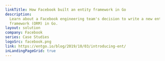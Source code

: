 ```yaml
---
linkTitle: How Facebook built an entity framework in Go
description: 
  Learn about a Facebook engineering team's decision to write a new entity
  framework (ORM) in Go.
layout: solution
company: Facebook
series: Case Studies
logoSrc: facebook.png
link: https://entgo.io/blog/2019/10/03/introducing-ent/
inLandingPageGrid: true
---
```


